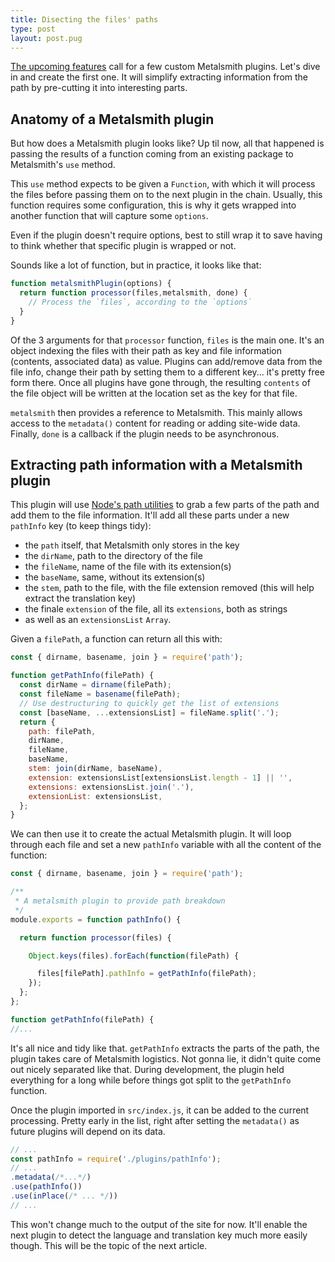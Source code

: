 ```yaml
---
title: Disecting the files' paths
type: post
layout: post.pug
---
```

[The upcoming features][upcoming-features] call for a few custom Metalsmith plugins. Let's dive in and create the first one. It will simplify extracting information from the path by pre-cutting it into interesting parts.

Anatomy of a Metalsmith plugin
---

But how does a Metalsmith plugin looks like? Up til now, all that happened is passing the results of a function coming from an existing package to Metalsmith's `use` method.

This `use` method expects to be given a `Function`, with which it will process the files before passing them on to the next plugin in the chain. Usually, this function requires some configuration, this is why it gets wrapped into another function that will capture some `options`. 

Even if the plugin doesn't require options, best to still wrap it to save having to think whether that specific plugin is wrapped or not.

Sounds like a lot of function, but in practice, it looks like that: 

```js
function metalsmithPlugin(options) {
  return function processor(files,metalsmith, done) {
    // Process the `files`, according to the `options`
  }
}
```

Of the 3 arguments for that `processor` function, `files` is the main one. It's an object indexing the files with their path as key and file information (contents, associated data) as value. Plugins can add/remove data from the file info, change their path by setting them to a different key... it's pretty free form there. Once all plugins have gone through, the resulting `contents` of the file object will be written at the location set as the key for that file.

`metalsmith` then provides a reference to Metalsmith. This mainly allows access to the `metadata()` content for reading or adding site-wide data. Finally, `done` is a callback if the plugin needs to be asynchronous.

Extracting path information with a Metalsmith plugin
---

This plugin will use [Node's path utilities][node-path] to grab a few parts of the path and add them to the file information. It'll add all these parts under a new `pathInfo` key (to keep things tidy):

- the `path` itself, that Metalsmith only stores in the key
- the `dirName`, path to the directory of the file
- the `fileName`, name of the file with its extension(s)
- the `baseName`, same, without its extension(s) 
- the `stem`, path to the file, with the file extension removed (this will help extract the translation key)
- the finale `extension` of the file, all its `extensions`, both as strings
- as well as an `extensionsList` `Array`.

Given a `filePath`, a function can return all this with:

```js
const { dirname, basename, join } = require('path');

function getPathInfo(filePath) {
  const dirName = dirname(filePath);
  const fileName = basename(filePath);
  // Use destructuring to quickly get the list of extensions
  const [baseName, ...extensionsList] = fileName.split('.');
  return {
    path: filePath,
    dirName,
    fileName,
    baseName,
    stem: join(dirName, baseName),
    extension: extensionsList[extensionsList.length - 1] || '',
    extensions: extensionsList.join('.'),
    extensionList: extensionsList,
  };
}
```

We can then use it to create the actual Metalsmith plugin. It will loop through each file and set a new `pathInfo` variable
with all the content of the function:

```js
const { dirname, basename, join } = require('path');

/**
 * A metalsmith plugin to provide path breakdown
 */
module.exports = function pathInfo() {

  return function processor(files) {

    Object.keys(files).forEach(function(filePath) {

      files[filePath].pathInfo = getPathInfo(filePath);
    });
  };
};

function getPathInfo(filePath) {
//...
```

It's all nice and tidy like that. `getPathInfo` extracts the parts of the path, the plugin takes care of Metalsmith logistics. Not gonna lie, it didn't quite come out nicely separated like that. During development, the plugin held everything for a long while before things got split to the `getPathInfo` function. 

Once the plugin imported in `src/index.js`, it can be added to the current processing. Pretty early in the list, right after setting the `metadata()` as future plugins will depend on its data.

```js
// ...
const pathInfo = require('./plugins/pathInfo');
// ...
.metadata(/*...*/)
.use(pathInfo())
.use(inPlace(/* ... */))
// ...
```

This won't change much to the output of the site for now. It'll enable the next plugin to detect the language and translation key much more easily though. This will be the topic of the next article.

[upcoming-features]: https://romaricpascal.is/posts/planning-ahead/#the-plan
[node-path]: https://nodejs.org/api/path.html
